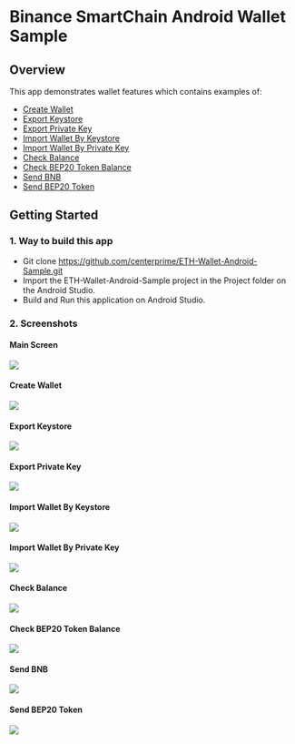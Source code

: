 # Binance SmartChain Android Wallet Sample

## Overview 

This app demonstrates wallet features which contains examples of: 
  - [Create Wallet](#create-wallet)
  - [Export Keystore](#export-keystore)
  - [Export Private Key](#export-private-key)
  - [Import Wallet By Keystore](#import-wallet-by-keystore)
  - [Import Wallet By Private Key](#import-wallet-by-private-key)
  - [Check Balance](#check-balance)
  - [Check BEP20 Token Balance](#check-bep20-token-balance)
  - [Send BNB](#send-bnb)
  - [Send BEP20 Token](#send-bep20-token)


## Getting Started 

### 1. Way to build this app 
- Git clone https://github.com/centerprime/ETH-Wallet-Android-Sample.git 
- Import the ETH-Wallet-Android-Sample project in the Project folder on the Android Studio.
- Build and Run this application on Android Studio. 

### 2. Screenshots

#### Main Screen
<img src="https://centerprime.technology/static/images/github/binance smart chain android/main_screen.png">

#### Create Wallet 
<img src="https://centerprime.technology/static/images/github/binance smart chain android/create_wallet.png">

#### Export Keystore
<img src="https://centerprime.technology/static/images/github/binance smart chain android/export_keystore.png">

#### Export Private Key
<img src="https://centerprime.technology/static/images/github/binance smart chain android/export_private_key.png">

#### Import Wallet By Keystore
<img src="https://centerprime.technology/static/images/github/binance smart chain android/import_wallet_by_keystore.png">

#### Import Wallet By Private Key
<img src="https://centerprime.technology/static/images/github/binance smart chain android/import_wallet_by_private_key.png"> 

#### Check Balance
<img src="https://centerprime.technology/static/images/github/binance smart chain android/check_balance.png">  

#### Check BEP20 Token Balance
<img src="https://centerprime.technology/static/images/github/binance smart chain android/check_token_balance.png">  

#### Send BNB
<img src="https://centerprime.technology/static/images/github/binance smart chain android/send_bnb.png">

#### Send BEP20 Token 
<img src="https://centerprime.technology/static/images/github/binance smart chain android/send_bep20_token.png"> 
